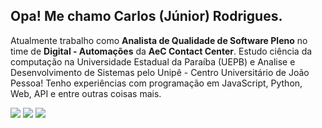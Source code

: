 ## Opa! Me chamo Carlos (Júnior) Rodrigues.
Atualmente trabalho como <b>Analista de Qualidade de Software Pleno</b> no time de <b>Digital - Automações</b> da <b>AeC Contact Center</b>. Estudo ciência da computação na Universidade Estadual da Paraíba (UEPB) e Analise e Desenvolvimento de Sistemas pelo Unipê - Centro Universitário de João Pessoa!
Tenho experiências com programação em JavaScript, Python, Web, API e entre outras coisas mais.

<div>
  <a id="linkedIn-user" href="https://www.linkedin.com/in/jnrrodrigues/ target="_blank"><img src="https://img.shields.io/badge/-LinkedIn-%230077B5?style=for-the-badge&logo=linkedin&logoColor=white" target="_blank"></a> 
  <a id="instagram-user" href="https://instagram.com/juniooor.rodrigues" target="_blank"><img src="https://img.shields.io/badge/-Instagram-%23E4405F?style=for-the-badge&logo=instagram&logoColor=white" target="_blank"></a>
  <a id="outlook-user" href = "mailto:junior.pyssc@outlook.com"><img src="https://img.shields.io/badge/-Outlook-%23333?style=for-the-badge&logoColor=white" target="_blank"></a>
</div>
